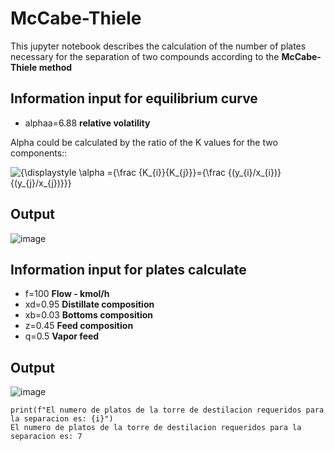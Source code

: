 # McCabe-Thiele

This jupyter notebook describes the calculation of the number of plates necessary for the separation of two compounds according to the **McCabe-Thiele method**

## Information input for equilibrium curve
- alphaa=6.88 **relative volatility**

Alpha could be calculated by the ratio of the  K  values for the two components::

![{\displaystyle \alpha ={\frac {K_{i}}{K_{j}}}={\frac {(y_{i}/x_{i})}{(y_{j}/x_{j})}}}](https://wikimedia.org/api/rest_v1/media/math/render/svg/7b199a28763c6492c2c9d071bf148faf21689bd9)
## Output
![image](https://user-images.githubusercontent.com/99058835/223166379-d90e9510-a65a-4cec-89be-398c06084322.png)

## Information input for plates calculate
- f=100   **Flow - kmol/h**
- xd=0.95 **Distillate composition**
- xb=0.03 **Bottoms composition**
- z=0.45  **Feed composition**
- q=0.5   **Vapor feed**

## Output
![image](https://user-images.githubusercontent.com/99058835/223165423-6dc9c884-9334-4ed3-beb2-6f7e6ca9fcc9.png)
```
print(f"El numero de platos de la torre de destilacion requeridos para la separacion es: {i}")
El numero de platos de la torre de destilacion requeridos para la separacion es: 7
```
